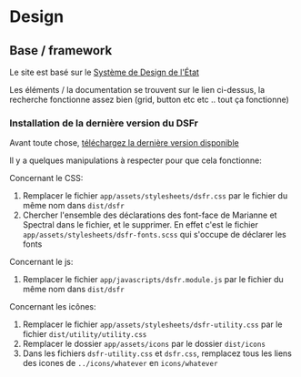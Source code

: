 # Design

## Base / framework

Le site est basé sur le [Système de Design de
l'État](https://www.systeme-de-design.gouv.fr/)

Les éléments / la documentation se trouvent sur le lien ci-dessus, la recherche
fonctionne assez bien (grid, button etc etc .. tout ça fonctionne)
### Installation de la dernière version du DSFr

Avant toute chose, [téléchargez la dernière version
disponible](https://github.com/GouvernementFR/dsfr/releases)

Il y a quelques manipulations à respecter pour que cela fonctionne:

Concernant le CSS:

1. Remplacer le fichier `app/assets/stylesheets/dsfr.css` par le fichier du même nom dans `dist/dsfr`
2. Chercher l'ensemble des déclarations des font-face de Marianne et Spectral
   dans le fichier, et le supprimer. En effet c'est le fichier
   `app/assets/stylesheets/dsfr-fonts.scss` qui s'occupe de déclarer les fonts

Concernant le js:

1. Remplacer le fichier `app/javascripts/dsfr.module.js` par le fichier
   du même nom dans `dist/dsfr`

Concernant les icônes:

1. Remplacer le fichier `app/assets/stylesheets/dsfr-utility.css` par le fichier `dist/utility/utility.css`
2. Remplacer le dossier `app/assets/icons` par le dossier `dist/icons`
3. Dans les fichiers `dsfr-utility.css` et `dsfr.css`, remplacez tous les liens
   des icones de `../icons/whatever` en `icons/whatever`
